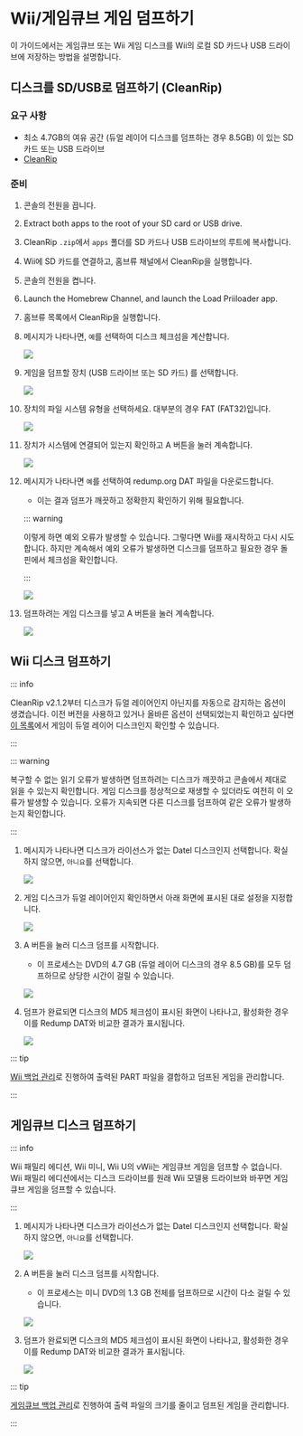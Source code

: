 # Wii/게임큐브 게임 덤프하기

이 가이드에서는 게임큐브 또는 Wii 게임 디스크를 Wii의 로컬 SD 카드나 USB 드라이브에 저장하는 방법을 설명합니다.

## 디스크를 SD/USB로 덤프하기 (CleanRip)

### 요구 사항

- 최소 4.7GB의 여유 공간 (듀얼 레이어 디스크를 덤프하는 경우 8.5GB) 이 있는 SD 카드 또는 USB 드라이브
- [CleanRip](https://oscwii.org/library/app/cleanrip)

### 준비

1. 콘솔의 전원을 끕니다.

2. Extract both apps to the root of your SD card or USB drive.

3. CleanRip `.zip`에서 `apps` 폴더를 SD 카드나 USB 드라이브의 루트에 복사합니다.

4. Wii에 SD 카드를 연결하고, 홈브류 채널에서 CleanRip을 실행합니다.

5. 콘솔의 전원을 켭니다.

6. Launch the Homebrew Channel, and launch the Load Priiloader app.

7. 홈브류 목록에서 CleanRip을 실행합니다.

8. 메시지가 나타나면, `예`를 선택하여 디스크 체크섬을 계산합니다.

   ![](/images/homebrew/CleanRip/checksum.png)

9. 게임을 덤프할 장치 (USB 드라이브 또는 SD 카드) 를 선택합니다.

   ![](/images/homebrew/CleanRip/device.png)

10. 장치의 파일 시스템 유형을 선택하세요. 대부분의 경우 FAT (FAT32)입니다.

    ![](/images/homebrew/CleanRip/filesystem.png)

11. 장치가 시스템에 연결되어 있는지 확인하고 A 버튼을 눌러 계속합니다.

    ![](/images/homebrew/CleanRip/insertdevice.png)

12. 메시지가 나타나면 `예`를 선택하여 redump.org DAT 파일을 다운로드합니다.

    - 이는 결과 덤프가 깨끗하고 정확한지 확인하기 위해 필요합니다.

    ::: warning

    이렇게 하면 예외 오류가 발생할 수 있습니다. 그렇다면 Wii를 재시작하고 다시 시도합니다. 하지만 계속해서 예외 오류가 발생하면 디스크를 덤프하고 필요한 경우 돌핀에서 체크섬을 확인합니다.

    :::

    ![](/images/homebrew/CleanRip/redump.png)

13. 덤프하려는 게임 디스크를 넣고 A 버튼을 눌러 계속합니다.

    ![](/images/homebrew/CleanRip/insertdisc.png)

## Wii 디스크 덤프하기

::: info

CleanRip v2.1.2부터 디스크가 듀얼 레이어인지 아닌지를 자동으로 감지하는 옵션이 생겼습니다. 이전 버전을 사용하고 있거나 올바른 옵션이 선택되었는지 확인하고 싶다면 [이 목록](https://wiki.dolphin-emu.org/index.php?title=Category:Dual_Layer_Disc_games)에서 게임이 듀얼 레이어 디스크인지 확인할 수 있습니다.

:::

::: warning

복구할 수 없는 읽기 오류가 발생하면 덤프하려는 디스크가 깨끗하고 콘솔에서 제대로 읽을 수 있는지 확인합니다. 게임 디스크를 정상적으로 재생할 수 있더라도 여전히 이 오류가 발생할 수 있습니다. 오류가 지속되면 다른 디스크를 덤프하여 같은 오류가 발생하는지 확인합니다.

:::

1. 메시지가 나타나면 디스크가 라이선스가 없는 Datel 디스크인지 선택합니다. 확실하지 않으면, `아니요`를 선택합니다.

   ![](/images/homebrew/CleanRip/dateldisc.png)

2. 게임 디스크가 듀얼 레이어인지 확인하면서 아래 화면에 표시된 대로 설정을 지정합니다.

   ![](/images/homebrew/CleanRip/wiisettings.png)

3. A 버튼을 눌러 디스크 덤프를 시작합니다.

   - 이 프로세스는 DVD의 4.7 GB (듀얼 레이어 디스크의 경우 8.5 GB)를 모두 덤프하므로 상당한 시간이 걸릴 수 있습니다.

   ![](/images/homebrew/CleanRip/wiiprogress.png)

4. 덤프가 완료되면 디스크의 MD5 체크섬이 표시된 화면이 나타나고, 활성화한 경우 이를 Redump DAT와 비교한 결과가 표시됩니다.

   ![](/images/homebrew/CleanRip/wiidumpcomplete.png)

::: tip

[Wii 백업 관리](wii-backups)로 진행하여 출력된 PART 파일을 결합하고 덤프된 게임을 관리합니다.

:::

## 게임큐브 디스크 덤프하기

::: info

Wii 패밀리 에디션, Wii 미니, Wii U의 vWii는 게임큐브 게임을 덤프할 수 없습니다. Wii 패밀리 에디션에서는 디스크 드라이브를 원래 Wii 모델용 드라이브와 바꾸면 게임큐브 게임을 덤프할 수 있습니다.

:::

1. 메시지가 나타나면 디스크가 라이선스가 없는 Datel 디스크인지 선택합니다. 확실하지 않으면, `아니요`를 선택합니다.

   ![](/images/homebrew/CleanRip/dateldisc.png)

2. A 버튼을 눌러 디스크 덤프를 시작합니다.

   - 이 프로세스는 미니 DVD의 1.3 GB 전체를 덤프하므로 시간이 다소 걸릴 수 있습니다.

   ![](/images/homebrew/CleanRip/gcprogress.png)

3. 덤프가 완료되면 디스크의 MD5 체크섬이 표시된 화면이 나타나고, 활성화한 경우 이를 Redump DAT와 비교한 결과가 표시됩니다.

   ![](/images/homebrew/CleanRip/gcdumpcomplete.png)

::: tip

[게임큐브 백업 관리](gc-backups)로 진행하여 출력 파일의 크기를 줄이고 덤프된 게임을 관리합니다.

:::
